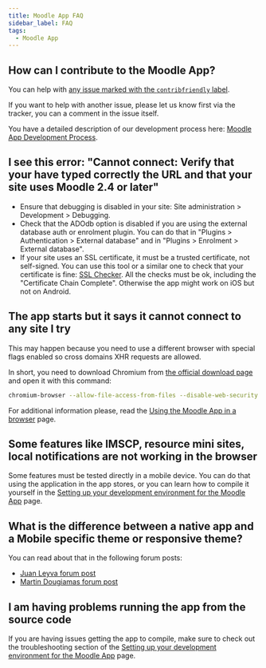 ```yaml
---
title: Moodle App FAQ
sidebar_label: FAQ
tags:
  - Moodle App
---
```


## How can I contribute to the Moodle App?

You can help with [any issue marked with the `contribfriendly` label](https://tracker.moodle.org/browse/MOBILE-3231?jql=project%20%3D%20MOBILE%20AND%20status%20%3D%20Open%20AND%20labels%20%3D%20contribfriendly).

If you want to help with another issue, please let us know first via the tracker, you can a comment in the issue itself.

You have a detailed description of our development process here: [Moodle App Development Process](/general/development/process-moodleapp).

## I see this error: "Cannot connect: Verify that your have typed correctly the URL and that your site uses Moodle 2.4 or later"

- Ensure that debugging is disabled in your site: Site administration > Development > Debugging.
- Check that the ADOdb option is disabled if you are using the external database auth or enrolment plugin. You can do that in "Plugins > Authentication > External database" and in "Plugins > Enrolment > External database".
- If your site uses an SSL certificate, it must be a trusted certificate, not self-signed. You can use this tool or a similar one to check that your certificate is fine: [SSL Checker](https://www.geocerts.com/ssl-checker). All the checks must be ok, including the "Certificate Chain Complete". Otherwise the app might work on iOS but not on Android.

## The app starts but it says it cannot connect to any site I try

This may happen because you need to use a different browser with special flags enabled so cross domains XHR requests are allowed.

In short, you need to download Chromium from [the official download page](https://www.chromium.org/getting-involved/download-chromium/) and open it with this command:

```bash
chromium-browser --allow-file-access-from-files --disable-web-security
```

For additional information please, read the [Using the Moodle App in a browser](./development/setup/app-in-browser.md) page.

## Some features like IMSCP, resource mini sites, local notifications are not working in the browser

Some features must be tested directly in a mobile device. You can do that using the application in the app stores, or you can learn how to compile it yourself in the [Setting up your development environment for the Moodle App](./development/setup/index.md#running-the-app-in-android-and-ios) page.

## What is the difference between a native app and a Mobile specific theme or responsive theme?

You can read about that in the following forum posts:

- [Juan Leyva forum post](https://moodle.org/mod/forum/discuss.php?d=206736#p901475)
- [Martin Dougiamas forum post](https://moodle.org/mod/forum/discuss.php?d=206736#p901751)

## I am having problems running the app from the source code

If you are having issues getting the app to compile, make sure to check out the troubleshooting section of the [Setting up your development environment for the Moodle App](./development/setup/index.md#troubleshooting) page.
